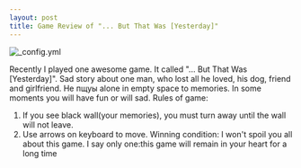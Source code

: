 ```yaml
---
layout: post
title: Game Review of "... But That Was [Yesterday]"
---
```

![_config.yml](http://www.blogcdn.com/www.switched.com/media/2010/11/btwy6-1291078380.jpg)

Recently I played one awesome game. It called "... But That Was [Yesterday]". Sad story about one man, who lost all he loved, his dog, friend and girlfriend. He пщуы alone in empty space to memories. In some moments you will have fun or will sad. 
Rules of game:
1) If you see black wall(your memories), you must turn away until the wall will not leave.
2) Use arrows on keyboard to move.
Winning condition:
I won't spoil you all about this game. I say only one:this game will remain in your heart for a long time
